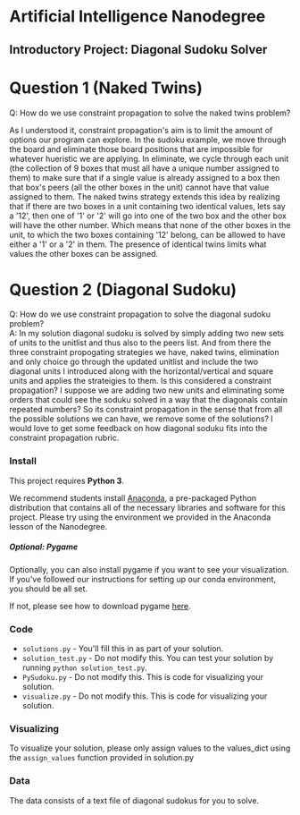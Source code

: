 # Artificial Intelligence Nanodegree
## Introductory Project: Diagonal Sudoku Solver

# Question 1 (Naked Twins)
Q: How do we use constraint propagation to solve the naked twins problem?  

As I understood it, constraint propagation's aim is to limit the amount of options our program can explore. In the sudoku example, we move through the board and eliminate those board positions that are impossible for whatever hueristic we are applying. In eliminate, we cycle through each unit (the collection of 9 boxes that must all have a unique number assigned to them) to make sure that if a single value is already assigned
to a box then that box's peers (all the other boxes in the unit) cannot have that value assigned to them. 
The naked twins strategy extends this idea by realizing that if there are two boxes in a unit containing two identical values, lets say a '12', then one of '1' or '2' will go into one of the two box and the other box will have the other number. Which means that none of the other boxes in the unit, to which the two boxes containing '12' belong, can be allowed to have either a '1' or a '2' in them. The presence of identical twins limits what values the other boxes can be assigned.

# Question 2 (Diagonal Sudoku)
Q: How do we use constraint propagation to solve the diagonal sudoku problem?  
A: 
In my solution diagonal sudoku is solved by simply adding two new sets of units to the unitlist and thus also to the peers list. And from there the three constraint propogating strategies we have, naked twins,
elimination and only choice go through the updated unitlist and include the two diagonal units I introduced along with the horizontal/vertical and square units and applies the strateigies to them. 
Is this considered a constraint propagation? I suppose we are adding two new units and eliminating some orders that could see the soduku solved in a way that the diagonals contain repeated numbers? So its constraint propagation in the sense that from all the possible solutions we can have, we remove some of the solutions? I would love to get some feedback on how diagonal soduku fits into the constraint propagation rubric. 

### Install

This project requires **Python 3**.

We recommend students install [Anaconda](https://www.continuum.io/downloads), a pre-packaged Python distribution that contains all of the necessary libraries and software for this project. 
Please try using the environment we provided in the Anaconda lesson of the Nanodegree.

##### Optional: Pygame

Optionally, you can also install pygame if you want to see your visualization. If you've followed our instructions for setting up our conda environment, you should be all set.

If not, please see how to download pygame [here](http://www.pygame.org/download.shtml).

### Code

* `solutions.py` - You'll fill this in as part of your solution.
* `solution_test.py` - Do not modify this. You can test your solution by running `python solution_test.py`.
* `PySudoku.py` - Do not modify this. This is code for visualizing your solution.
* `visualize.py` - Do not modify this. This is code for visualizing your solution.

### Visualizing

To visualize your solution, please only assign values to the values_dict using the ```assign_values``` function provided in solution.py

### Data

The data consists of a text file of diagonal sudokus for you to solve.
